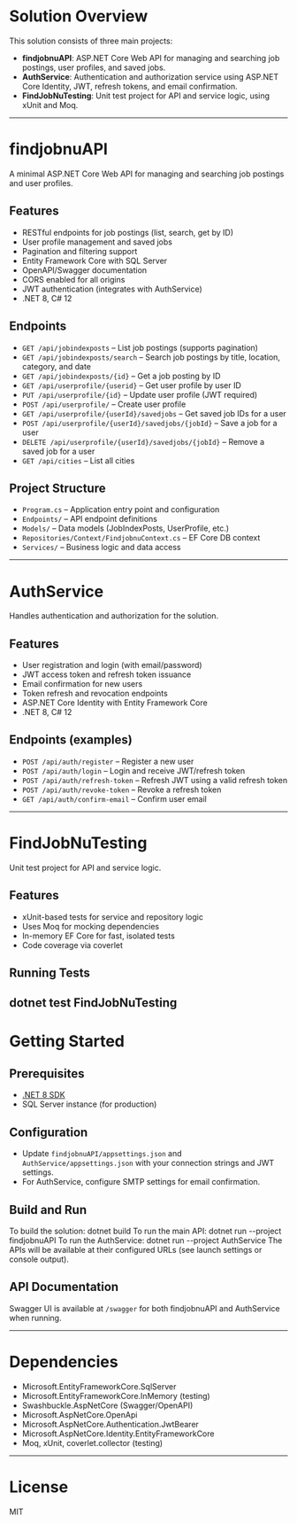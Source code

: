 # Solution Overview

This solution consists of three main projects:

- **findjobnuAPI**: ASP.NET Core Web API for managing and searching job postings, user profiles, and saved jobs.
- **AuthService**: Authentication and authorization service using ASP.NET Core Identity, JWT, refresh tokens, and email confirmation.
- **FindJobNuTesting**: Unit test project for API and service logic, using xUnit and Moq.

---

# findjobnuAPI

A minimal ASP.NET Core Web API for managing and searching job postings and user profiles.

## Features

- RESTful endpoints for job postings (list, search, get by ID)
- User profile management and saved jobs
- Pagination and filtering support
- Entity Framework Core with SQL Server
- OpenAPI/Swagger documentation
- CORS enabled for all origins
- JWT authentication (integrates with AuthService)
- .NET 8, C# 12

## Endpoints

- `GET /api/jobindexposts` – List job postings (supports pagination)
- `GET /api/jobindexposts/search` – Search job postings by title, location, category, and date
- `GET /api/jobindexposts/{id}` – Get a job posting by ID
- `GET /api/userprofile/{userid}` – Get user profile by user ID
- `PUT /api/userprofile/{id}` – Update user profile (JWT required)
- `POST /api/userprofile/` – Create user profile
- `GET /api/userprofile/{userId}/savedjobs` – Get saved job IDs for a user
- `POST /api/userprofile/{userId}/savedjobs/{jobId}` – Save a job for a user
- `DELETE /api/userprofile/{userId}/savedjobs/{jobId}` – Remove a saved job for a user
- `GET /api/cities` – List all cities

## Project Structure

- `Program.cs` – Application entry point and configuration
- `Endpoints/` – API endpoint definitions
- `Models/` – Data models (JobIndexPosts, UserProfile, etc.)
- `Repositories/Context/FindjobnuContext.cs` – EF Core DB context
- `Services/` – Business logic and data access

---

# AuthService

Handles authentication and authorization for the solution.

## Features

- User registration and login (with email/password)
- JWT access token and refresh token issuance
- Email confirmation for new users
- Token refresh and revocation endpoints
- ASP.NET Core Identity with Entity Framework Core
- .NET 8, C# 12

## Endpoints (examples)

- `POST /api/auth/register` – Register a new user
- `POST /api/auth/login` – Login and receive JWT/refresh token
- `POST /api/auth/refresh-token` – Refresh JWT using a valid refresh token
- `POST /api/auth/revoke-token` – Revoke a refresh token
- `GET /api/auth/confirm-email` – Confirm user email

---

# FindJobNuTesting

Unit test project for API and service logic.

## Features

- xUnit-based tests for service and repository logic
- Uses Moq for mocking dependencies
- In-memory EF Core for fast, isolated tests
- Code coverage via coverlet

## Running Tests
dotnet test FindJobNuTesting
---

# Getting Started

## Prerequisites

- [.NET 8 SDK](https://dotnet.microsoft.com/download/dotnet/8.0)
- SQL Server instance (for production)

## Configuration

- Update `findjobnuAPI/appsettings.json` and `AuthService/appsettings.json` with your connection strings and JWT settings.
- For AuthService, configure SMTP settings for email confirmation.

## Build and Run

To build the solution:
dotnet build
To run the main API:
dotnet run --project findjobnuAPI
To run the AuthService:
dotnet run --project AuthService
The APIs will be available at their configured URLs (see launch settings or console output).

## API Documentation

Swagger UI is available at `/swagger` for both findjobnuAPI and AuthService when running.

---

# Dependencies

- Microsoft.EntityFrameworkCore.SqlServer
- Microsoft.EntityFrameworkCore.InMemory (testing)
- Swashbuckle.AspNetCore (Swagger/OpenAPI)
- Microsoft.AspNetCore.OpenApi
- Microsoft.AspNetCore.Authentication.JwtBearer
- Microsoft.AspNetCore.Identity.EntityFrameworkCore
- Moq, xUnit, coverlet.collector (testing)

---

# License

MIT